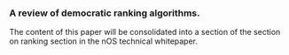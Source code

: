 ### A review of democratic ranking algorithms.

The content of this paper will be consolidated into a section of the section on ranking section in the nOS technical whitepaper.